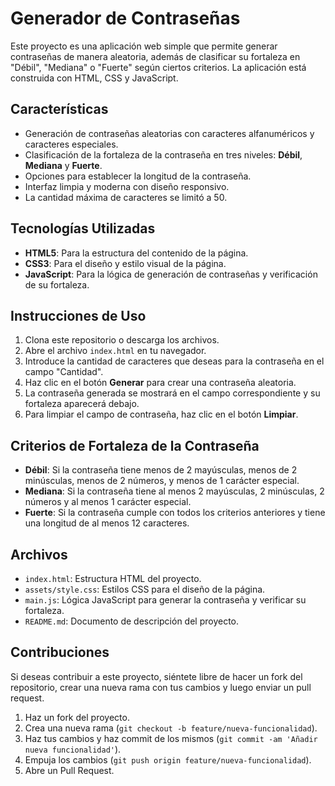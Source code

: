 # Generador de Contraseñas

Este proyecto es una aplicación web simple que permite generar contraseñas de manera aleatoria, además de clasificar su fortaleza en "Débil", "Mediana" o "Fuerte" según ciertos criterios. La aplicación está construida con HTML, CSS y JavaScript.

## Características

- Generación de contraseñas aleatorias con caracteres alfanuméricos y caracteres especiales.
- Clasificación de la fortaleza de la contraseña en tres niveles: **Débil**, **Mediana** y **Fuerte**.
- Opciones para establecer la longitud de la contraseña.
- Interfaz limpia y moderna con diseño responsivo.
- La cantidad máxima de caracteres se limitó a 50.

## Tecnologías Utilizadas

- **HTML5**: Para la estructura del contenido de la página.
- **CSS3**: Para el diseño y estilo visual de la página.
- **JavaScript**: Para la lógica de generación de contraseñas y verificación de su fortaleza.

## Instrucciones de Uso

1. Clona este repositorio o descarga los archivos.
2. Abre el archivo `index.html` en tu navegador.
3. Introduce la cantidad de caracteres que deseas para la contraseña en el campo "Cantidad".
4. Haz clic en el botón **Generar** para crear una contraseña aleatoria.
5. La contraseña generada se mostrará en el campo correspondiente y su fortaleza aparecerá debajo.
6. Para limpiar el campo de contraseña, haz clic en el botón **Limpiar**.

## Criterios de Fortaleza de la Contraseña

- **Débil**: Si la contraseña tiene menos de 2 mayúsculas, menos de 2 minúsculas, menos de 2 números, y menos de 1 carácter especial.
- **Mediana**: Si la contraseña tiene al menos 2 mayúsculas, 2 minúsculas, 2 números y al menos 1 carácter especial.
- **Fuerte**: Si la contraseña cumple con todos los criterios anteriores y tiene una longitud de al menos 12 caracteres.

## Archivos

- `index.html`: Estructura HTML del proyecto.
- `assets/style.css`: Estilos CSS para el diseño de la página.
- `main.js`: Lógica JavaScript para generar la contraseña y verificar su fortaleza.
- `README.md`: Documento de descripción del proyecto.

## Contribuciones

Si deseas contribuir a este proyecto, siéntete libre de hacer un fork del repositorio, crear una nueva rama con tus cambios y luego enviar un pull request.

1. Haz un fork del proyecto.
2. Crea una nueva rama (`git checkout -b feature/nueva-funcionalidad`).
3. Haz tus cambios y haz commit de los mismos (`git commit -am 'Añadir nueva funcionalidad'`).
4. Empuja los cambios (`git push origin feature/nueva-funcionalidad`).
5. Abre un Pull Request.

